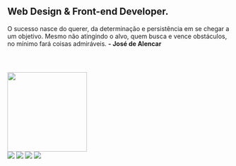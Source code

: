 ## Web Design & Front-end Developer.
 
 O sucesso nasce do querer, da determinação e persistência em se chegar a um objetivo. Mesmo não atingindo o alvo, quem busca e vence obstáculos, no mínimo fará coisas admiráveis. **- José de Alencar** 
 <br>
 #
 <br>
 <div style="display: inline_block">
  <a href="https://github.com/dracoalv">
  <img height="180em" src="https://github-readme-stats.vercel.app/api/top-langs/?username=dracoalv&layout=compact&langs_count=7&theme=shades-of-purple"/>
</div>
 
<div>
  <a href="https://www.youtube.com/c/DVSK1" target="_blank"><img src="https://img.shields.io/badge/YouTube-FF0000?style=for-the-badge&logo=youtube&logoColor=white"           target="_blank"></a>
  <a href="https://www.instagram.com/dvsk.design/" target="_blank"><img src="https://img.shields.io/badge/-Instagram-%23E4405F?style=for-the-badge&logo=instagram&logoColor=white" target="_blank"></a>
 <a href="https://discord.gg/UqbFmRsGYF" target="_blank"><img src="https://img.shields.io/badge/Discord-7289DA?style=for-the-badge&logo=discord&logoColor=white" target="_blank"></a> 
  <a href="https://www.linkedin.com/in/marceloalves19/" target="_blank"><img src="https://img.shields.io/badge/-LinkedIn-%230077B5?style=for-the-badge&logo=linkedin&logoColor=white" target="_blank"></a> 
</div>

